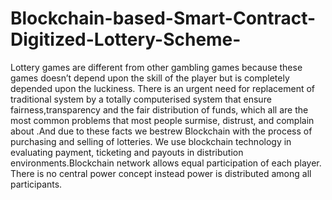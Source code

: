 # Blockchain-based-Smart-Contract-Digitized-Lottery-Scheme-
Lottery games are different from other gambling games because these games doesn’t depend upon the skill of the player but is completely depended upon the luckiness. There is an urgent need for replacement of traditional system by a totally computerised system that ensure fairness,transparency and the fair distribution of funds, which all are the most common problems that most people surmise, distrust, and complain about .And due to these facts we bestrew Blockchain with the process of purchasing and selling of lotteries. We use blockchain technology in evaluating payment, ticketing and payouts in distribution environments.Blockchain network allows equal participation of each player. There is no central power concept instead power is distributed among all participants.
